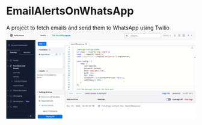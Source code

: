 # EmailAlertsOnWhatsApp
A project to fetch emails and send them to  WhatsApp using Twilio
![image alt](https://github.com/Monika803-ops/EmailAlertsOnWhatsApp/blob/51f6939ac590b13727fd4654428c1e556ef2c45c/Screenshot%202024-12-15%20225226.png)
